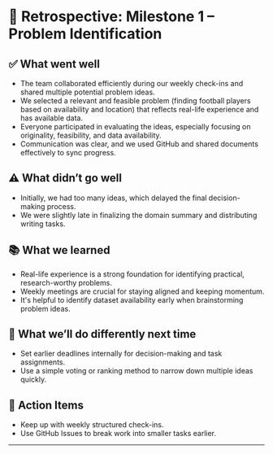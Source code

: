 # 🧠 Retrospective: Milestone 1 – Problem Identification

## ✅ What went well

- The team collaborated efficiently during our weekly check-ins and shared multiple
potential problem ideas.
- We selected a relevant and feasible problem (finding football players based on
availability and location) that reflects real-life experience and has available data.
- Everyone participated in evaluating the ideas, especially focusing on originality,
feasibility, and data availability.
- Communication was clear, and we used GitHub and shared documents effectively to
sync progress.

## ⚠️ What didn’t go well

- Initially, we had too many ideas, which delayed the final decision-making process.
- We were slightly late in finalizing the domain summary and distributing writing
tasks.

## 📚 What we learned

- Real-life experience is a strong foundation for identifying practical, research-worthy
problems.
- Weekly meetings are crucial for staying aligned and keeping momentum.
- It's helpful to identify dataset availability early when brainstorming problem
ideas.

## 🔄 What we’ll do differently next time

- Set earlier deadlines internally for decision-making and task assignments.
- Use a simple voting or ranking method to narrow down multiple ideas quickly.

## 📝 Action Items

- Keep up with weekly structured check-ins.
- Use GitHub Issues to break work into smaller tasks earlier.

---
